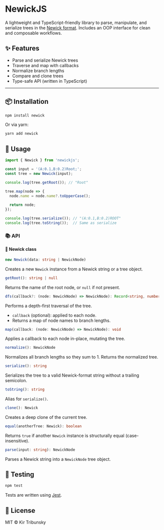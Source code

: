 # NewickJS

A lightweight and TypeScript-friendly library to parse, manipulate, and serialize trees in the [Newick format](https://en.wikipedia.org/wiki/Newick_format). Includes an OOP interface for clean and composable workflows.

## ✨ Features

- Parse and serialize Newick trees
- Traverse and map with callbacks
- Normalize branch lengths
- Compare and clone trees
- Type-safe API (written in TypeScript)

---

## 📦 Installation

```bash
npm install newick
```
Or via yarn:

```bash
yarn add newick
```

## 🔧 Usage

```ts
import { Newick } from 'newickjs';

const input = '(A:0.1,B:0.2)Root;';
const tree = new Newick(input);

console.log(tree.getRoot()); // "Root"

tree.map(node => {
  node.name = node.name?.toUpperCase();
  
  return node;
});

console.log(tree.serialize()); // "(A:0.1,B:0.2)ROOT"
console.log(tree.toString());  // Same as serialize
```

### 📚 API

#### 🌳 Newick class

```ts
new Newick(data: string | NewickNode)
```
Creates a new `Newick` instance from a Newick string or a tree object.

```ts
getRoot(): string | null
```
Returns the name of the root node, or `null` if not present.

```ts
dfs(callback?: (node: NewickNode) => NewickNode): Record<string, number>
```
Performs a depth-first traversal of the tree.
- `callback` (optional): applied to each node. 
- Returns a map of node names to branch lengths.

```ts
map(callback: (node: NewickNode) => NewickNode): void
```
Applies a callback to each node in-place, mutating the tree.

```ts
normalize(): NewickNode
```
Normalizes all branch lengths so they sum to 1. Returns the normalized tree.

```ts
serialize(): string
```
Serializes the tree to a valid Newick-format string without a trailing semicolon.

```ts
toString(): string
```
Alias for `serialize()`.

```ts
clone(): Newick
```
Creates a deep clone of the current tree.

```ts
equal(anotherTree: Newick): boolean
```
Returns `true` if another `Newick` instance is structurally equal (case-insensitive).

```ts
parse(input: string): NewickNode
```
Parses a Newick string into a `NewickNode` tree object.

## 🧪 Testing
```bash
npm test
```
Tests are written using [Jest](https://jestjs.io/).

## 📄 License
MIT © Kir Tribunsky
